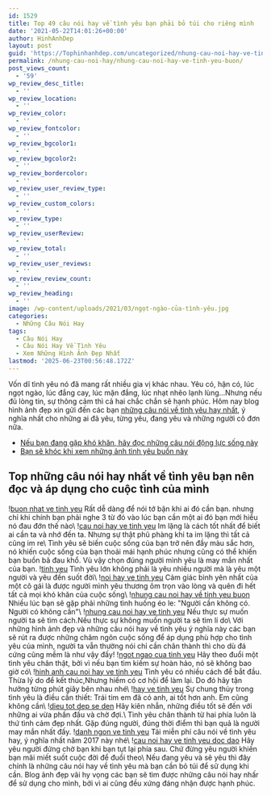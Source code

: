 ```yaml
---
id: 1529
title: Top 49 câu nói hay về tình yêu bạn phải bỏ túi cho riêng mình
date: '2021-05-22T14:01:26+00:00'
author: HinhAnhDep
layout: post
guid: 'https://Tophinhanhdep.com/uncategorized/nhung-cau-noi-hay-ve-tinh-yeu-buon/'
permalink: /nhung-cau-noi-hay/nhung-cau-noi-hay-ve-tinh-yeu-buon/
post_views_count:
  - '59'
wp_review_desc_title:
  - ''
wp_review_location:
  - ''
wp_review_color:
  - ''
wp_review_fontcolor:
  - ''
wp_review_bgcolor1:
  - ''
wp_review_bgcolor2:
  - ''
wp_review_bordercolor:
  - ''
wp_review_user_review_type:
  - ''
wp_review_custom_colors:
  - ''
wp_review_type:
  - ''
wp_review_userReview:
  - ''
wp_review_total:
  - ''
wp_review_user_reviews:
  - ''
wp_review_review_count:
  - ''
wp_review_heading:
  - ''
image: /wp-content/uploads/2021/03/ngọt-ngào-của-tình-yêu.jpg
categories:
  - Những Câu Nói Hay
tags:
  - Câu Nói Hay
  - Câu Nói Hay Về Tình Yêu
  - Xem Những Hình Ảnh Đẹp Nhất
lastmod: '2025-06-23T00:56:48.172Z'
---
```

Vốn dĩ tình yêu nó đã mang rất nhiều gia vị khác nhau. Yêu có, hận có, lúc ngọt ngào, lúc đắng cay, lúc mặn đắng, lúc nhạt nhẽo lạnh lùng...Nhưng nếu đủ lòng tin, sự thông cảm thì cả hai chắc chắn sẽ hạnh phúc. Hôm nay blog hình ảnh đẹp xin gửi đến các bạn [những câu nói về tình yêu hay nhất](https://tophinhanhdep.com/nhung-cau-noi-hay/nhung-cau-noi-hay-ve-tinh-yeu-buon/), ý nghĩa nhất cho những ai đã yêu, từng yêu, đang yêu và những người cô đơn nữa.

- [Nếu bạn đang gặp khó khăn, hãy đọc những câu nói động lực sống này](https://tophinhanhdep.com/nhung-cau-noi-hay/nhung-cau-noi-hay-ve-cuoc-song/)
- [Bạn sẽ khóc khi xem những ảnh tình yêu buồn này](https://tophinhanhdep.com/hinh-anh-buon/hinh-anh-buon-khoc/)

## Top những câu nói hay nhất về tình yêu bạn nên đọc và áp dụng cho cuộc tình của mình

\![buon nhat ve tinh yeu](https://tophinhanhdep.com/wp-content/uploads/2021/03/buồn-nhất-về-tình-yêu.jpg) Rất dễ dàng để nói tớ bận khi ai đó cần bạn. nhưng chỉ khi chính bạn phải nghe 3 từ đó vào lúc bạn cần một ai đó bạn mới hiểu nó đau đớn thế nào\ \![cau noi hay ve tinh yeu](https://tophinhanhdep.com/wp-content/uploads/2021/03/cau-noi-hay-ve-tinh-yeu.jpg) Im lặng là cách tốt nhất để biết ai cần ta và nhớ đến ta. Nhưng sự thật phũ phàng khi ta im lặng thì tất cả cũng im re\ Tình yêu sẽ biến cuộc sống của bạn trở nên đầy màu sắc hơn, nó khiến cuộc sống của bạn thoải mái hạnh phúc nhưng cũng có thể khiến bạn buồn bã đau khổ. Vù vậy chọn đúng người mình yêu là may mắn nhất của bạn. \![tinh yeu](https://tophinhanhdep.com/wp-content/uploads/2021/03/tinh-yeu.jpg) Tình yêu lớn không phải là yêu nhiều người mà là yêu một người và yêu đến suốt đời\ \![noi hay ve tinh yeu](https://tophinhanhdep.com/wp-content/uploads/2021/03/noi-hay-ve-tinh-yeu.jpg) Cảm giác bình yên nhất của một cô gái là được người mình yêu thương ôm trọn vào lòng và quên đi hết tất cả mọi khó khăn của cuộc sống\ \![nhung cau noi hay về tinh yeu buon](https://tophinhanhdep.com/wp-content/uploads/2021/03/nhung-cau-noi-hay-ve-tinh-yeu-buon.jpg) Nhiều lúc bạn sẽ gặp phải những tình huống éo le: "Người cần không có. Người có không cần"\ \![nhung cau noi hay ve tinh yeu](https://tophinhanhdep.com/wp-content/uploads/2021/03/nhung-cau-noi-hay-ve-tinh-yeu-1-1.jpg) Nếu thực sự muốn người ta sẽ tìm cách.Nếu thực sự không muốn người ta sẽ tìm lí do\ Với những hình ảnh đẹp và những câu nói hay về tình yêu ý nghĩa này các bạn sẽ rút ra được những châm ngôn cuộc sống để áp dụng phù hợp cho tình yêu của mình, người ta vẫn thường nói chỉ cần chân thành thì cho dù đá cứng cũng mềm là như vậy đấy! \![ngot ngao cua tinh yeu](https://tophinhanhdep.com/wp-content/uploads/2021/03/ngọt-ngào-của-tình-yêu.jpg) Hãy theo đuổi một tình yêu chân thật, bởi vì nếu bạn tìm kiếm sự hoàn hảo, nó sẽ không bao giờ có\ \![hinh anh cau noi hay ve tinh yeu](https://tophinhanhdep.com/wp-content/uploads/2021/03/hinh-anh-cau-noi-hay-ve-tinh-yeu.jpg) Tình yêu có nhiều cách để bắt đầu. Thừa lý do để kết thúc,Nhưng hiếm có cơ hội để làm lại. Do đó hãy tận hưởng từng phút giây bên nhau nhé\ \![hay ve tinh yeu](https://tophinhanhdep.com/wp-content/uploads/2021/03/hay-ve-tinh-yeu.jpg) Sự chung thủy trong tình yêu là điều cần thiết: Trái tim em đã có anh, ai tốt hơn anh. Em cũng không cần\ \![dieu tot dep se den](https://tophinhanhdep.com/wp-content/uploads/2021/03/dieu-tot-dep-se-den.jpg) Hãy kiên nhẫn, những điều tốt sẽ đến với những ai vừa phấn đấu và chờ đợi.\ Tình yêu chân thành từ hai phía luôn là thứ tình cảm đẹp nhất. Gặp đúng người, đúng thời điểm thì bạn quả là người may mắn nhất đấy. \![danh ngon ve tinh yeu](https://tophinhanhdep.com/wp-content/uploads/2021/03/danh-ngon-ve-tinh-yeu.jpg) Tải miễn phí câu nói về tình yêu hay, ý nghĩa nhất năm 2017 này nhé\ \![cau noi hay ve tinh yeu doc dao](https://tophinhanhdep.com/wp-content/uploads/2021/03/cau-noi-hay-ve-tinh-yeu-doc-dao.jpg) Hãy yêu người đứng chờ bạn khi bạn tụt lại phía sau. Chứ đừng yêu người khiến bạn mãi miết suốt cuộc đời để đuổi theo\ Nếu đang yêu và sẽ yêu thì đây chính là những câu nói hay về tình yêu mà bạn cần bỏ túi để sử dụng khi cần. Blog ảnh đẹp vãi hy vọng các bạn sẽ tìm được những câu nói hay nhấr để sử dụng cho mình, bởi vì ai cũng đều xứng đáng nhận được hạnh phúc.
